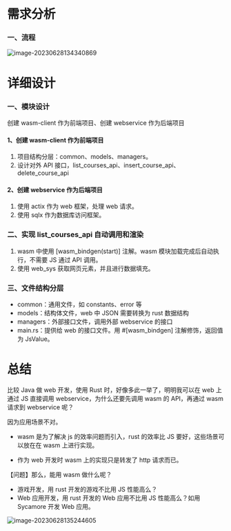 # 需求分析

### 一、流程

![image-20230628134340869](https://note-1305755407.cos.ap-nanjing.myqcloud.com/note/image-20230628134340869.png)



# 详细设计

### 一、模块设计

创建 wasm-client 作为前端项目、创建 webservice 作为后端项目



#### 1、创建 wasm-client 作为前端项目

1. 项目结构分层：common、models、managers。
2. 设计对外 API 接口，list_courses_api、insert_course_api、delete_course_api



#### 2、创建 webservice 作为后端项目

1. 使用 actix 作为 web 框架，处理 web 请求。
2. 使用 sqlx 作为数据库访问框架。



### 二、实现 list_courses_api 自动调用和渲染

1. wasm 中使用 [wasm_bindgen(start)] 注解。wasm 模块加载完成后自动执行，不需要 JS 通过 API 调用。
2. 使用 web_sys 获取网页元素，并且进行数据填充。



### 三、文件结构分层

* common：通用文件，如 constants、error 等
* models：结构体文件，web 中 JSON 需要转换为 rust 数据结构
* managers：外部接口文件，调用外部 webservice 的接口
* main.rs：提供给 web 的接口文件。用 \#[wasm_bindgen] 注解修饰，返回值为 JsValue。





# 总结

比较 Java 做 web 开发，使用 Rust 时，好像多此一举了，明明我可以在 web 上通过 JS 直接调用 webservice，为什么还要先调用 wasm 的 API，再通过 wasm 请求到 webservice 呢？

因为应用场景不对。

* wasm 是为了解决 js 的效率问题而引入，rust 的效率比 JS 要好，这些场景可以放在在 wasm 上进行实现。

* 作为 web 开发时 wasm 上的实现只是转发了 http 请求而已。 



【问题】那么，能用 wasm 做什么呢？

* 游戏开发，用 rust 开发的游戏不比用 JS 性能高么？
* Web 应用开发，用 rust 开发的 Web 应用不比用 JS 性能高么？如用 Sycamore 开发 Web 应用。

![image-20230628135244605](https://note-1305755407.cos.ap-nanjing.myqcloud.com/note/image-20230628135244605.png)